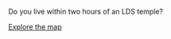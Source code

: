 Do you live within two hours of an LDS temple?

[Explore the map](https://austinwpearce.github.io/two-a-temple/)
